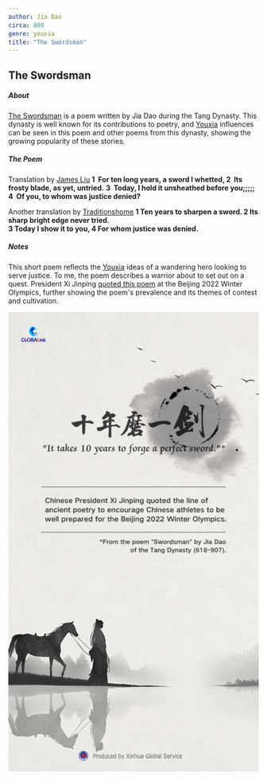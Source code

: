 ```yaml
---
author: Jia Dao
circa: 800
genre: youxia
title: "The Swordsman"
---
```

## The Swordsman
##### About
[The Swordsman](The%20Swordsman.md) is a poem written by Jia Dao during the Tang Dynasty. This dynasty is well known for its contributions to poetry, and [Youxia](Youxia.md) influences can be seen in this poem and other poems from this dynasty, showing the growing popularity of these stories.

##### The Poem
Translation by [James Liu](http://www.jstor.org/stable/23881289)
******1**  **For ten long years, a sword I whetted,
2  Its frosty blade, as yet, untried.******
**3  Today, I hold it unsheathed before you;;;;;**
**4  Of you, to whom was justice denied?**

Another translation by [Traditionshome](https://100tangpoems.wordpress.com/2022/02/16/ten-years-to-forge-a-swooooord/)
**1 Ten years to sharpen a sword. 
2 Its sharp bright edge never tried.  
3 Today I show it to you, 
4 For whom justice was denied.**

##### Notes
This short poem reflects the [Youxia](Youxia.md) ideas of a wandering hero looking to serve justice. To me, the poem describes a warrior about to set out on a quest. President Xi Jinping [quoted this poem](http://en.people.cn/n3/2022/0212/c90000-9956834.html) at the Beijing 2022 Winter Olympics, further showing the poem's prevalence and its themes of contest and cultivation.

![](Assets/Pasted%20image%2020221215193302.png)

